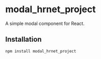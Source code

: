 # modal_hrnet_project

A simple modal component for React.

## Installation

```bash
npm install modal_hrnet_project
